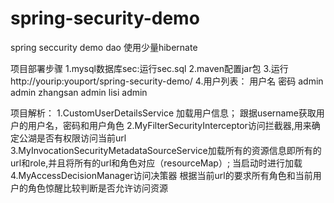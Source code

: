 # spring-security-demo

spring seccurity demo
   dao 使用少量hibernate
   
   
项目部署步骤
1.mysql数据库sec:运行sec.sql
2.maven配置jar包
3.运行http://yourip:youport/spring-security-demo/
4.用户列表： 用户名     密码
            admin     admin
            zhangsan  admin
            lisi      admin



项目解析：
  1.CustomUserDetailsService 加载用户信息；
    跟据username获取用户的用户名，密码和用户角色
  2.MyFilterSecurityInterceptor访问拦截器,用来确定公湖是否有权限访问当前url
  3.MyInvocationSecurityMetadataSourceService加载所有的资源信息即所有的url和role,并且将所有的url和角色对应（resourceMap）;
    当启动时进行加载
  4.MyAccessDecisionManager访问决策器 根据当前url的要求所有角色和当前用户的角色惊醒比较判断是否允许访问资源
  
  
